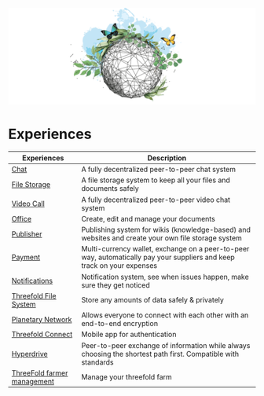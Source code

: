 ![](img/features.png)

# Experiences

| Experiences                                              | Description                                                                                     |
| ---------------------------------------------------- | ----------------------------------------------------------------------------------------------- |
| [Chat](twin_chat)                                         | A fully decentralized peer-to-peer chat system                                                        |
| [File Storage](filestorage)                           | A file storage system to keep all your files and documents safely                                       |
| [Video Call](video_call)                                         | A fully decentralized peer-to-peer video chat system                                          |
| [Office](office)                                     | Create, edit and manage your documents                                                     |
| [Publisher](threefold:publisher)                               | Publishing system for wikis (knowledge-based) and websites and create your own file storage system                                         |
| [Payment](payment)                                   | Multi-currency wallet, exchange on a peer-to-peer way, automatically pay your suppliers and keep track on your expenses           |
| [Notifications](notifications)                       | Notification system, see when issues happen, make sure they get noticed                         |
| [Threefold File System](threefold:threefold_fs)                           | Store any amounts of data safely & privately                            |
| [Planetary Network](threefold:threefold_network)                 | Allows everyone to connect with each other with an end-to-end encryption |
| [Threefold Connect](threefold:tfconnect)                                | Mobile app for authentication                         |
| [Hyperdrive](hyperdrive)                             | Peer-to-peer exchange of information while always choosing the shortest path first. Compatible with standards                     |
| [ThreeFold farmer management](threefold_farmer_mgmt) | Manage your threefold farm                                                                      |

<!--| [Wallet](wallet)                                     | Wallet, multi currencym integrated P2P exchange                                                 |-->